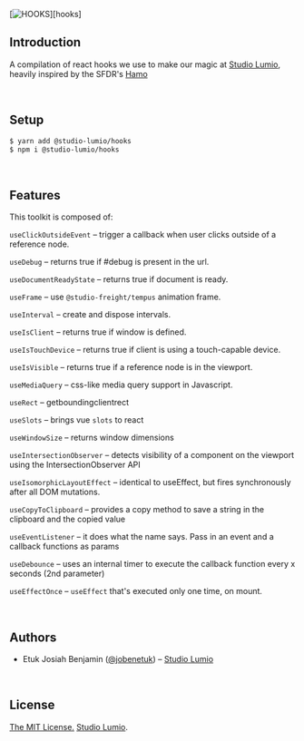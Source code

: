 [![HOOKS](https://res.cloudinary.com/dmumzkthj/image/upload/v1680161585/Lumio/hooks_graph_etxfxn.png)][hooks]

## Introduction

A compilation of react hooks we use to make our magic at [Studio Lumio][lumio], heavily inspired by the SFDR's [Hamo][hamo]

<br/>

## Setup

```bash
$ yarn add @studio-lumio/hooks
$ npm i @studio-lumio/hooks
```

<br/>

## Features

This toolkit is composed of:

`useClickOutsideEvent` – trigger a callback when user clicks outside of a reference node.

`useDebug` – returns true if #debug is present in the url.

`useDocumentReadyState` – returns true if document is ready.

`useFrame` – use `@studio-freight/tempus` animation frame.

`useInterval` – create and dispose intervals.

`useIsClient` – returns true if window is defined.

`useIsTouchDevice` – returns true if client is using a touch-capable device.

`useIsVisible` – returns true if a reference node is in the viewport.

`useMediaQuery` – css-like media query support in Javascript.

`useRect` – getboundingclientrect

`useSlots` – brings vue `slots` to react

`useWindowSize` – returns window dimensions

`useIntersectionObserver` – detects visibility of a component on the viewport using the IntersectionObserver API

`useIsomorphicLayoutEffect` – identical to useEffect, but fires synchronously after all DOM mutations.

`useCopyToClipboard` – provides a copy method to save a string in the clipboard and the copied value

`useEventListener` – it does what the name says. Pass in an event and a callback functions as params

`useDebounce` – uses an internal timer to execute the callback function every x seconds (2nd parameter)

`useEffectOnce` – `useEffect` that's executed only one time, on mount.

<br/>

## Authors

- Etuk Josiah Benjamin ([@jobenetuk](https://twitter.com/jobenetuk)) – [Studio Lumio][lumio]

<br/>

## License

[The MIT License.](https://opensource.org/licenses/MIT)
[Studio Lumio][lumio].

[def]: https://github.com/studiolumio/hooks
[lumio]: https://studiolumio.com
[hamo]: https://github.com/studio-freight/hamo
